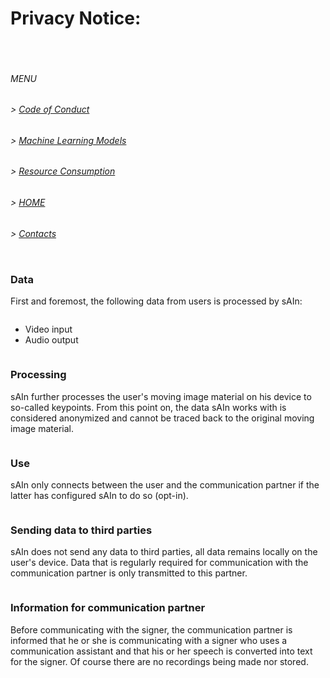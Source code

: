# Privacy Notice:
<pre>


</pre>
###### MENU

###### > [Code of Conduct](CODE_OF_CONDUCT.md)
###### > [Machine Learning Models](ML.md)
###### > [Resource Consumption](RESOURCE_CONSUMPTION.md)
###### > [HOME](index.md)
###### > [Contacts](CONTACTS.md)

<pre>
</pre>

### Data
First and foremost, the following data from users is processed by sAIn:
<pre></pre>
- Video input
- Audio output

<pre>
</pre>

### Processing
sAIn further processes the user's moving image material on his device to so-called keypoints. From this point on, the data sAIn works with is considered anonymized and cannot be traced back to the original moving image material. 
<pre></pre>
### Use
sAIn only connects between the user and the communication partner if the latter has configured sAIn to do so (opt-in).

<pre>
</pre>

### Sending data to third parties
sAIn does not send any data to third parties, all data remains locally on the user's device. Data that is regularly required for communication with the communication partner is only transmitted to this partner.

<pre>
</pre>

### Information for communication partner
Before communicating with the signer, the communication partner is informed that he or she is communicating with a signer who uses a communication assistant and that his or her speech is converted into text for the signer. Of course there are no recordings being made nor stored.
